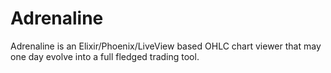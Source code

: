 # Adrenaline

Adrenaline is an Elixir/Phoenix/LiveView based OHLC chart viewer that may one day evolve into a full fledged trading tool.
